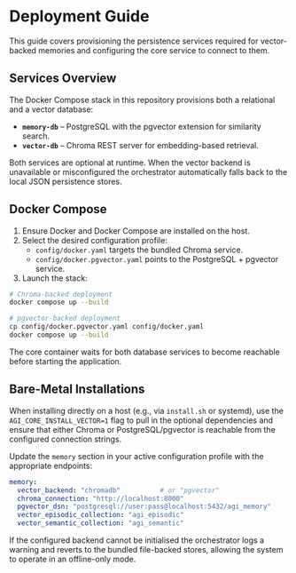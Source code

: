 # Deployment Guide

This guide covers provisioning the persistence services required for vector-backed
memories and configuring the core service to connect to them.

## Services Overview

The Docker Compose stack in this repository provisions both a relational and a
vector database:

- **`memory-db`** – PostgreSQL with the pgvector extension for similarity search.
- **`vector-db`** – Chroma REST server for embedding-based retrieval.

Both services are optional at runtime. When the vector backend is unavailable or
misconfigured the orchestrator automatically falls back to the local JSON
persistence stores.

## Docker Compose

1. Ensure Docker and Docker Compose are installed on the host.
2. Select the desired configuration profile:
   - `config/docker.yaml` targets the bundled Chroma service.
   - `config/docker.pgvector.yaml` points to the PostgreSQL + pgvector service.
3. Launch the stack:

```bash
# Chroma-backed deployment
docker compose up --build

# pgvector-backed deployment
cp config/docker.pgvector.yaml config/docker.yaml
docker compose up --build
```

The core container waits for both database services to become reachable before
starting the application.

## Bare-Metal Installations

When installing directly on a host (e.g., via `install.sh` or systemd), use the
`AGI_CORE_INSTALL_VECTOR=1` flag to pull in the optional dependencies and ensure
that either Chroma or PostgreSQL/pgvector is reachable from the configured
connection strings.

Update the `memory` section in your active configuration profile with the
appropriate endpoints:

```yaml
memory:
  vector_backend: "chromadb"          # or "pgvector"
  chroma_connection: "http://localhost:8000"
  pgvector_dsn: "postgresql://user:pass@localhost:5432/agi_memory"
  vector_episodic_collection: "agi_episodic"
  vector_semantic_collection: "agi_semantic"
```

If the configured backend cannot be initialised the orchestrator logs a warning
and reverts to the bundled file-backed stores, allowing the system to operate in
an offline-only mode.
